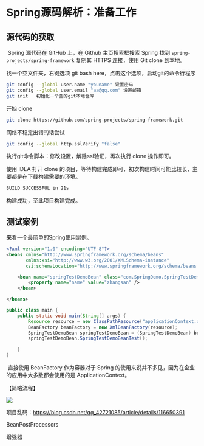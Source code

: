# Spring源码解析：准备工作



## 源代码的获取

​		Spring 源代码在 GitHub 上，在 Github 主页搜索框搜索 Spring 找到 `spring-projects/spring-framework` 复制其 HTTPS 连接，使用 Git clone 到本地。

找一个空文件夹，右键选项 git bash here，点击这个选项，启动git的命令行程序

```bash
git config --global user.name "youname" 设置密码
git config --global user.email "aa@qq.com" 设置邮箱
git init   初始化一个空的git本地仓库
```


开始 clone

```bash
git clone https://github.com/spring-projects/spring-framework.git
```

网络不稳定出错的话尝试

```bash
git config --global http.sslVerify "false"
```
执行git命令脚本：修改设置，解除ssl验证，再次执行 clone 操作即可。


使用 IDEA 打开 clone 的项目，等待构建完成即可，初次构建时间可能比较长，主要都是在下载构建需要的环境。

```bash
BUILD SUCCESSFUL in 21s
```

构建成功，至此项目构建完成。

## 测试案例

来看一个最简单的Spring使用案例。

```xml
<?xml version="1.0" encoding="UTF-8"?>
<beans xmlns="http://www.springframework.org/schema/beans"
       xmlns:xsi="http://www.w3.org/2001/XMLSchema-instance"
       xsi:schemaLocation="http://www.springframework.org/schema/beans http://www.springframework.org/schema/beans/spring-beans.xsd">

    <bean name="springTestDemoBean" class="com.SpringDemo.SpringTestDemoBean" >
        <property name="name" value="zhangsan" />
    </bean>

</beans>
```

```java
public class main {
    public static void main(String[] args) {
        Resource resource = new ClassPathResource("applicationContext.xml");
        BeanFactory beanFactory = new XmlBeanFactory(resource);
        SpringTestDemoBean springTestDemoBean = (SpringTestDemoBean) beanFactory.getBean(SpringTestDemoBean.class);
        springTestDemoBean.SpringTestDemoBeanTest();

    }
}
```

​		直接使用 BeanFactory 作为容器对于 Spring 的使用来说并不多见，因为在企业的应用中大多数都会使用的是 ApplicationContext。

【简略流程】

![](https://note.youdao.com/yws/res/4958/WEBRESOURCEc989742ce27efad2afc4adba2f2197a3)


项目乱码：https://blog.csdn.net/qq_42721085/article/details/116650391

BeanPostProcessors

增强器